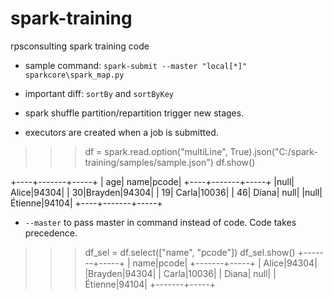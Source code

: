 # spark-training
rpsconsulting spark training code

- sample command: `spark-submit --master "local[*]" sparkcore\spark_map.py`

- important diff: `sortBy` and `sortByKey`

- spark shuffle partition/repartition trigger new stages.
- executors are created when a job is submitted.

>>> df = spark.read.option("multiLine", True).json("C:/spark-training/samples/sample.json")
>>> df.show()

+----+-------+-----+
| age|   name|pcode|
+----+-------+-----+
|null|  Alice|94304|
|  30|Brayden|94304|
|  19|  Carla|10036|
|  46|  Diana| null|
|null|Étienne|94104|
+----+-------+-----+

- `--master` to pass master in command instead of code. Code takes precedence.

>>> df_sel = df.select(["name", "pcode"])
>>> df_sel.show()
+-------+-----+
|   name|pcode|
+-------+-----+
|  Alice|94304|
|Brayden|94304|
|  Carla|10036|
|  Diana| null|
|Étienne|94104|
+-------+-----+